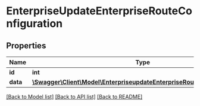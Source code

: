 # EnterpriseUpdateEnterpriseRouteConfiguration

## Properties
Name | Type | Description | Notes
------------ | ------------- | ------------- | -------------
**id** | **int** |  | [optional] 
**data** | [**\Swagger\Client\Model\EnterpriseupdateEnterpriseRouteConfigurationData**](EnterpriseupdateEnterpriseRouteConfigurationData.md) |  | [optional] 

[[Back to Model list]](../README.md#documentation-for-models) [[Back to API list]](../README.md#documentation-for-api-endpoints) [[Back to README]](../README.md)


